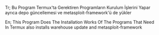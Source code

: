 Tr;
Bu Program Termux'ta Gerektiren Programların Kurulum İşlerini Yapar
ayrıca depo güncellemesi ve metasploit-framework'ü de yükler


En;
This Program Does The Installation Works Of The Programs That Need In Termux
also installs warehouse update and metasploit-framework
